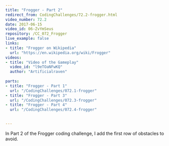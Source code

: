 ```yaml
---
title: "Frogger - Part 2"
redirect_from: CodingChallenges/72.2-frogger.html
video_number: 72.2
date: 2017-06-15
video_id: 06-ZvYmSeus
repository: /CC_072_Frogger
live_example: false
links:
- title: "Frogger on Wikipedia"  
  url: "https://en.wikipedia.org/wiki/Frogger"
videos:
- title: "Video of the Gameplay"
  video_id: "l9eTOaNFwKQ"
  author: "Artificialraven"
  
parts:
- title: "Frogger - Part 1"
  url: "/CodingChallenges/072.1-frogger"
- title: "Frogger - Part 3"
  url: "/CodingChallenges/072.3-frogger"
- title: "Frogger - Part 4"
  url: "/CodingChallenges/072.4-frogger"

  
---
```


In Part 2 of the Frogger coding challenge, I add the first row of obstacles to avoid.

